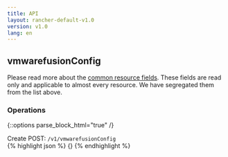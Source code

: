 ```yaml
---
title: API
layout: rancher-default-v1.0
version: v1.0
lang: en
---
```


## vmwarefusionConfig




Please read more about the [common resource fields]({{site.baseurl}}/rancher/{{page.version}}/{{page.lang}}/api/common/). 
These fields are read only and applicable to almost every resource. We have segregated them from the list above.


### Operations
{::options parse_block_html="true" /}



<div class="action">
<span class="header">
Create
<span class="headerright">POST:  <code>/v1/vmwarefusionConfig</code></span></span>
<div class="action-contents">
{% highlight json %} 
{} 
{% endhighlight %}
</div>
</div>










